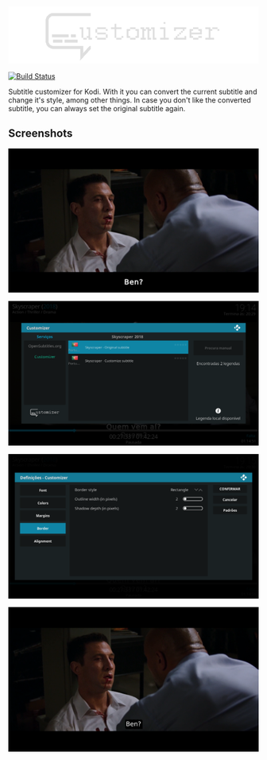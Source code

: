 ![logo](https://github.com/i96751414/service.subtitles.customizer/raw/master/resources/img/logo_noshadow.png)

[![Build Status](https://github.com/i96751414/service.subtitles.customizer/workflows/build/badge.svg)](https://github.com/i96751414/service.subtitles.customizer/actions?query=workflow%3Abuild)

Subtitle customizer for Kodi. With it you can convert the current subtitle and change it's style, among other things.
In case you don't like the converted subtitle, you can always set the original subtitle again.

Screenshots
-----------

![screen1](https://github.com/i96751414/service.subtitles.customizer/raw/master/resources/img/screenshot_1.png)

![screen2](https://github.com/i96751414/service.subtitles.customizer/raw/master/resources/img/screenshot_2.png)

![screen3](https://github.com/i96751414/service.subtitles.customizer/raw/master/resources/img/screenshot_3.png)

![screen4](https://github.com/i96751414/service.subtitles.customizer/raw/master/resources/img/screenshot_4.png)